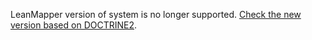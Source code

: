 LeanMapper version of system is no longer supported. <a href="https://github.com/blitzik/vycetky-doctrine">Check the new version based on DOCTRINE2</a>.
